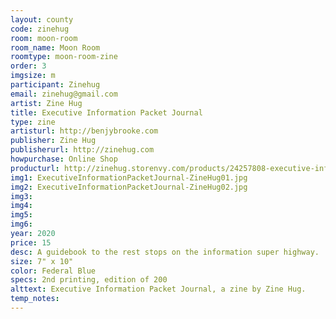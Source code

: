 ```yaml
---
layout: county 
code: zinehug
room: moon-room
room_name: Moon Room
roomtype: moon-room-zine
order: 3
imgsize: m
participant: Zinehug
email: zinehug@gmail.com
artist: Zine Hug
title: Executive Information Packet Journal
type: zine
artisturl: http://benjybrooke.com
publisher: Zine Hug
publisherurl: http://zinehug.com
howpurchase: Online Shop
producturl: http://zinehug.storenvy.com/products/24257808-executive-information-packet-journal
img1: ExecutiveInformationPacketJournal-ZineHug01.jpg
img2: ExecutiveInformationPacketJournal-ZineHug02.jpg
img3: 
img4: 
img5: 
img6: 
year: 2020
price: 15
desc: A guidebook to the rest stops on the information super highway.
size: 7" x 10"
color: Federal Blue
specs: 2nd printing, edition of 200
alttext: Executive Information Packet Journal, a zine by Zine Hug.
temp_notes: 
---
```

